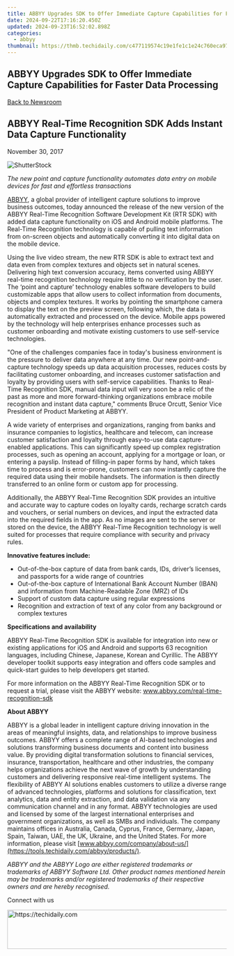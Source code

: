 ```yaml
---
title: ABBYY Upgrades SDK to Offer Immediate Capture Capabilities for Faster Data Processing
date: 2024-09-22T17:16:20.450Z
updated: 2024-09-23T16:52:02.898Z
categories:
  - abbyy
thumbnail: https://thmb.techidaily.com/c477119574c19e1fe1c1e24c760eca970cf6d9df63cc3bc93f37a86e27d2e105.png
---
```


## ABBYY Upgrades SDK to Offer Immediate Capture Capabilities for Faster Data Processing

[Back to Newsroom](https://tools.techidaily.com/abbyy/products/)

## ABBYY Real-Time Recognition SDK Adds Instant Data Capture Functionality

November 30, 2017

![ShutterStock](https://content.abbyy.com/-/media/project/abbyy/abbyy/branchtemplates/shutterstock_1272462163_1296-x-729.jpg?h=729&iar=0&w=1296)

_The new point and capture functionality automates data entry on mobile devices for fast and effortless transactions_

[ABBYY](https://tools.techidaily.com/abbyy/products/), a global provider of intelligent capture solutions to improve business outcomes, today announced the release of the new version of the ABBYY Real-Time Recognition Software Development Kit (RTR SDK) with added data capture functionality on iOS and Android mobile platforms. The Real-Time Recognition technology is capable of pulling text information from on-screen objects and automatically converting it into digital data on the mobile device.

Using the live video stream, the new RTR SDK is able to extract text and data even from complex textures and objects set in natural scenes. Delivering high text conversion accuracy, items converted using ABBYY real-time recognition technology require little to no verification by the user. The ‘point and capture’ technology enables software developers to build customizable apps that allow users to collect information from documents, objects and complex textures. It works by pointing the smartphone camera to display the text on the preview screen, following which, the data is automatically extracted and processed on the device. Mobile apps powered by the technology will help enterprises enhance processes such as customer onboarding and motivate existing customers to use self-service technologies.

"One of the challenges companies face in today's business environment is the pressure to deliver data anywhere at any time. Our new point-and-capture technology speeds up data acquisition processes, reduces costs by facilitating customer onboarding, and increases customer satisfaction and loyalty by providing users with self-service capabilities. Thanks to Real-Time Recognition SDK, manual data input will very soon be a relic of the past as more and more forward-thinking organizations embrace mobile recognition and instant data capture," comments Bruce Orcutt, Senior Vice President of Product Marketing at ABBYY.

A wide variety of enterprises and organizations, ranging from banks and insurance companies to logistics, healthcare and telecom, can increase customer satisfaction and loyalty through easy-to-use data capture-enabled applications. This can significantly speed up complex registration processes, such as opening an account, applying for a mortgage or loan, or entering a payslip. Instead of filling-in paper forms by hand, which takes time to process and is error-prone, customers can now instantly capture the required data using their mobile handsets. The information is then directly transferred to an online form or custom app for processing.

Additionally, the ABBYY Real-Time Recognition SDK provides an intuitive and accurate way to capture codes on loyalty cards, recharge scratch cards and vouchers, or serial numbers on devices, and input the extracted data into the required fields in the app. As no images are sent to the server or stored on the device, the ABBYY Real-Time Recognition technology is well suited for processes that require compliance with security and privacy rules.

  
**Innovative features include:**

* Out-of-the-box capture of data from bank cards, IDs, driver’s licenses, and passports for a wide range of countries
* Out-of-the-box capture of International Bank Account Number (IBAN) and information from Machine-Readable Zone (MRZ) of IDs
* Support of custom data capture using regular expressions
* Recognition and extraction of text of any color from any background or complex textures

  
**Specifications and availability**

ABBYY Real-Time Recognition SDK is available for integration into new or existing applications for iOS and Android and supports 63 recognition languages, including Chinese, Japanese, Korean and Cyrillic. The ABBYY developer toolkit supports easy integration and offers code samples and quick-start guides to help developers get started.

For more information on the ABBYY Real-Time Recognition SDK or to request a trial, please visit the ABBYY website: www.abbyy.com/real-time-recognition-sdk

  
**About ABBYY**

ABBYY is a global leader in intelligent capture driving innovation in the areas of meaningful insights, data, and relationships to improve business outcomes. ABBYY offers a complete range of AI-based technologies and solutions transforming business documents and content into business value. By providing digital transformation solutions to financial services, insurance, transportation, healthcare and other industries, the company helps organizations achieve the next wave of growth by understanding customers and delivering responsive real-time intelligent systems. The flexibility of ABBYY AI solutions enables customers to utilize a diverse range of advanced technologies, platforms and solutions for classification, text analytics, data and entity extraction, and data validation via any communication channel and in any format. ABBYY technologies are used and licensed by some of the largest international enterprises and government organizations, as well as SMBs and individuals. The company maintains offices in Australia, Canada, Cyprus, France, Germany, Japan, Spain, Taiwan, UAE, the UK, Ukraine, and the United States. For more information, please visit [www.abbyy.com/company/about-us/](https://tools.techidaily.com/abbyy/products/).

_ABBYY and the ABBYY Logo are either registered trademarks or trademarks of ABBYY Software Ltd. Other product names mentioned herein may be trademarks and/or registered trademarks of their respective owners and are hereby recognised._ 
  
Connect with us

<ins class="adsbygoogle"
     style="display:block"
     data-ad-format="autorelaxed"
     data-ad-client="ca-pub-7571918770474297"
     data-ad-slot="1223367746"></ins>

<ins class="adsbygoogle"
     style="display:block"
     data-ad-client="ca-pub-7571918770474297"
     data-ad-slot="8358498916"
     data-ad-format="auto"
     data-full-width-responsive="true"></ins>



<!-- affiliate ads begin -->
<a href="https://appsumo.8odi.net/c/5597632/2123726/7443" target="_top" id="2123726">
  <img src="//a.impactradius-go.com/display-ad/7443-2123726" border="0" alt="https://techidaily.com" width="600" height="90"/>
</a>
<img height="0" width="0" src="https://appsumo.8odi.net/i/5597632/2123726/7443" style="position:absolute;visibility:hidden;" border="0" />
<!-- affiliate ads end -->

